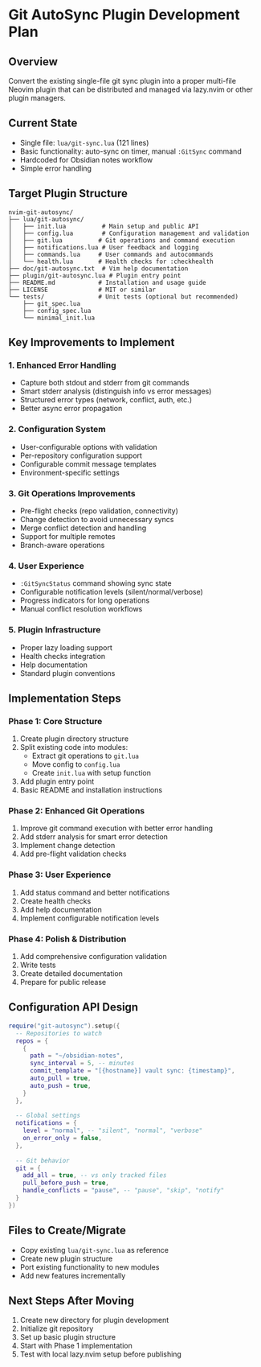 # Git AutoSync Plugin Development Plan

## Overview
Convert the existing single-file git sync plugin into a proper multi-file Neovim plugin that can be distributed and managed via lazy.nvim or other plugin managers.

## Current State
- Single file: `lua/git-sync.lua` (121 lines)
- Basic functionality: auto-sync on timer, manual `:GitSync` command
- Hardcoded for Obsidian notes workflow
- Simple error handling

## Target Plugin Structure
```
nvim-git-autosync/
├── lua/git-autosync/
│   ├── init.lua          # Main setup and public API
│   ├── config.lua        # Configuration management and validation
│   ├── git.lua          # Git operations and command execution
│   ├── notifications.lua # User feedback and logging
│   ├── commands.lua     # User commands and autocommands
│   └── health.lua       # Health checks for :checkhealth
├── doc/git-autosync.txt  # Vim help documentation
├── plugin/git-autosync.lua # Plugin entry point
├── README.md            # Installation and usage guide
├── LICENSE              # MIT or similar
└── tests/               # Unit tests (optional but recommended)
    ├── git_spec.lua
    ├── config_spec.lua
    └── minimal_init.lua
```

## Key Improvements to Implement

### 1. Enhanced Error Handling
- Capture both stdout and stderr from git commands
- Smart stderr analysis (distinguish info vs error messages)
- Structured error types (network, conflict, auth, etc.)
- Better async error propagation

### 2. Configuration System
- User-configurable options with validation
- Per-repository configuration support
- Configurable commit message templates
- Environment-specific settings

### 3. Git Operations Improvements
- Pre-flight checks (repo validation, connectivity)
- Change detection to avoid unnecessary syncs
- Merge conflict detection and handling
- Support for multiple remotes
- Branch-aware operations

### 4. User Experience
- `:GitSyncStatus` command showing sync state
- Configurable notification levels (silent/normal/verbose)
- Progress indicators for long operations
- Manual conflict resolution workflows

### 5. Plugin Infrastructure
- Proper lazy loading support
- Health checks integration
- Help documentation
- Standard plugin conventions

## Implementation Steps

### Phase 1: Core Structure
1. Create plugin directory structure
2. Split existing code into modules:
   - Extract git operations to `git.lua`
   - Move config to `config.lua`
   - Create `init.lua` with setup function
3. Add plugin entry point
4. Basic README and installation instructions

### Phase 2: Enhanced Git Operations
1. Improve git command execution with better error handling
2. Add stderr analysis for smart error detection
3. Implement change detection
4. Add pre-flight validation checks

### Phase 3: User Experience
1. Add status command and better notifications
2. Create health checks
3. Add help documentation
4. Implement configurable notification levels

### Phase 4: Polish & Distribution
1. Add comprehensive configuration validation
2. Write tests
3. Create detailed documentation
4. Prepare for public release

## Configuration API Design
```lua
require("git-autosync").setup({
  -- Repositories to watch
  repos = {
    {
      path = "~/obsidian-notes",
      sync_interval = 5, -- minutes
      commit_template = "[{hostname}] vault sync: {timestamp}",
      auto_pull = true,
      auto_push = true,
    }
  },
  
  -- Global settings
  notifications = {
    level = "normal", -- "silent", "normal", "verbose"
    on_error_only = false,
  },
  
  -- Git behavior
  git = {
    add_all = true, -- vs only tracked files
    pull_before_push = true,
    handle_conflicts = "pause", -- "pause", "skip", "notify"
  }
})
```

## Files to Create/Migrate
- Copy existing `lua/git-sync.lua` as reference
- Create new plugin structure
- Port existing functionality to new modules
- Add new features incrementally

## Next Steps After Moving
1. Create new directory for plugin development
2. Initialize git repository
3. Set up basic plugin structure
4. Start with Phase 1 implementation
5. Test with local lazy.nvim setup before publishing